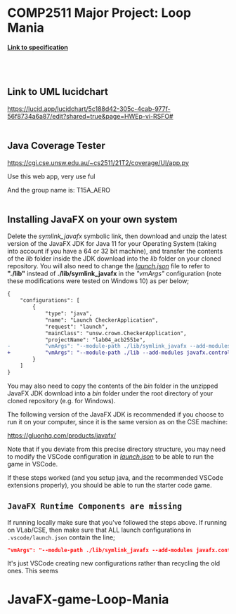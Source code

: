 # COMP2511 Major Project: Loop Mania

[**Link to specification**](https://gitlab.cse.unsw.edu.au/COMP2511/21T2/project-specification)
<br />
<br />
<br />
<br />

## Link to UML lucidchart
https://lucid.app/lucidchart/5c188d42-305c-4cab-977f-56f8734a6a87/edit?shared=true&page=HWEp-vi-RSFO# 
<br />
<br />

## Java Coverage Tester
https://cgi.cse.unsw.edu.au/~cs2511/21T2/coverage/UI/app.py

Use this web app, very use ful

And the group name is:  T15A_AERO
<br />
<br />

## Installing JavaFX on your own system

Delete the *symlink_javafx* symbolic link, then download and unzip the latest version of the JavaFX JDK for Java 11 for your Operating System (taking into account if you have a 64 or 32 bit machine), and transfer the contents of the *lib* folder inside the JDK download into the *lib* folder on your cloned repository. You will also need to change the [*launch.json*](.vscode/launch.json) file to refer to **"./lib"** instead of **./lib/symlink_javafx** in the *"vmArgs"* configuration (note these modifications were tested on Windows 10) as per below;

```diff
{
    "configurations": [
        {
            "type": "java",
            "name": "Launch CheckerApplication",
            "request": "launch",
            "mainClass": "unsw.crown.CheckerApplication",
            "projectName": "lab04_acb2551e",
-           "vmArgs": "--module-path ./lib/symlink_javafx --add-modules javafx.controls,javafx.fxml,javafx.media -enableassertions"
+           "vmArgs": "--module-path ./lib --add-modules javafx.controls,javafx.fxml,javafx.media -enableassertions"
        }
    ]
}
```

You may also need to copy the contents of the *bin* folder in the unzipped JavaFX JDK download into a *bin* folder under the root directory of your cloned repository (e.g. for Windows).

The following version of the JavaFX JDK is recommended if you choose to run it on your computer, since it is the same version as on the CSE machine:

https://gluonhq.com/products/javafx/

Note that if you deviate from this precise directory structure, you may need to modify the VSCode configuration in [*launch.json*](.vscode/launch.json) to be able to run the game in VSCode.

If these steps worked (and you setup java, and the recommended VSCode extensions properly), you should be able to run the starter code game.

## `JavaFX Runtime Components are missing`

If running locally make sure that you've followed the steps above.  If running on VLab/CSE, then make sure that ALL launch configurations in `.vscode/launch.json` contain the line;

```json
"vmArgs": "--module-path ./lib/symlink_javafx --add-modules javafx.controls,javafx.fxml,javafx.media -enableassertions"
```

It's just VSCode creating new configurations rather than recycling the old ones.  This seems 
# JavaFX-game-Loop-Mania
